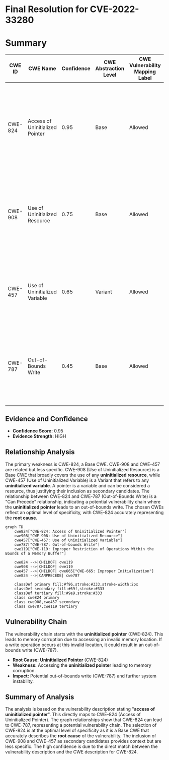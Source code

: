 # Final Resolution for CVE-2022-33280

# Summary
| CWE ID    | CWE Name                       | Confidence | CWE Abstraction Level | CWE Vulnerability Mapping Label | CWE-Vulnerability Mapping Notes |
| --------- | ------------------------------ | ---------- | --------------------- | ------------------------------- | ----------------------------- |
| CWE-824   | Access of Uninitialized Pointer | 0.95       | Base                  | Allowed                         | Primary CWE. The **uninitialized pointer** leads to memory corruption when accessed. Example: CVE-2024-32878, CVE-2010-0211, CVE-2009-2768 |
| CWE-908   | Use of Uninitialized Resource   | 0.75       | Base                  | Allowed                         | Secondary Candidate. A broader category encompassing **uninitialized pointers**. Example: CVE-2019-9805, CVE-2008-4197, CVE-2008-2934                                          |
| CWE-457   | Use of Uninitialized Variable | 0.65       | Variant               | Allowed                         | Secondary Candidate. A pointer is a type of variable. Example: CVE-2019-15900, CVE-2008-3688, CVE-2008-0081                                                                     |
| CWE-787   | Out-of-Bounds Write             | 0.45       | Base                  | Allowed                         | Potential Consequence (Chain). If the **uninitialized pointer** contains a random address, writing to it could cause an out-of-bounds write.                    |

## Evidence and Confidence

*   **Confidence Score:** 0.95
*   **Evidence Strength:** HIGH

## Relationship Analysis
The primary weakness is CWE-824, a Base CWE. CWE-908 and CWE-457 are related but less specific. CWE-908 (Use of Uninitialized Resource) is a Base CWE that broadly covers the use of any **uninitialized resource**, while CWE-457 (Use of Uninitialized Variable) is a Variant that refers to any **uninitialized variable**. A pointer is a variable and can be considered a resource, thus justifying their inclusion as secondary candidates. The relationship between CWE-824 and CWE-787 (Out-of-Bounds Write) is a "Can Precede" relationship, indicating a potential vulnerability chain where the **uninitialized pointer** leads to an out-of-bounds write. The chosen CWEs reflect an optimal level of specificity, with CWE-824 accurately representing the **root cause**.

```mermaid
graph TD
    cwe824["CWE-824: Access of Uninitialized Pointer"]
    cwe908["CWE-908: Use of Uninitialized Resource"]
    cwe457["CWE-457: Use of Uninitialized Variable"]
    cwe787["CWE-787: Out-of-bounds Write"]
    cwe119["CWE-119: Improper Restriction of Operations Within the Bounds of a Memory Buffer"]
    
    cwe824 -->|CHILDOF| cwe119
    cwe908 -->|CHILDOF| cwe119
    cwe457 -->|CHILDOF| cwe665["CWE-665: Improper Initialization"]
    cwe824 -->|CANPRECEDE| cwe787
    
    classDef primary fill:#f96,stroke:#333,stroke-width:2px
    classDef secondary fill:#69f,stroke:#333
    classDef tertiary fill:#9e9,stroke:#333
    class cwe824 primary
    class cwe908,cwe457 secondary
    class cwe787,cwe119 tertiary
```

## Vulnerability Chain
The vulnerability chain starts with the **uninitialized pointer** (CWE-824). This leads to memory corruption due to accessing an invalid memory location. If a write operation occurs at this invalid location, it could result in an out-of-bounds write (CWE-787).
  - **Root Cause:** **Uninitialized Pointer** (CWE-824)
  - **Weakness:** Accessing the **uninitialized pointer** leading to memory corruption.
  - **Impact:** Potential out-of-bounds write (CWE-787) and further system instability.

## Summary of Analysis
The analysis is based on the vulnerability description stating "**access of uninitialized pointer**". This directly maps to CWE-824 (Access of Uninitialized Pointer). The graph relationships show that CWE-824 can lead to CWE-787, representing a potential vulnerability chain. The selection of CWE-824 is at the optimal level of specificity as it is a Base CWE that accurately describes the **root cause** of the vulnerability. The inclusion of CWE-908 and CWE-457 as secondary candidates provides context but are less specific. The high confidence is due to the direct match between the vulnerability description and the CWE description for CWE-824.